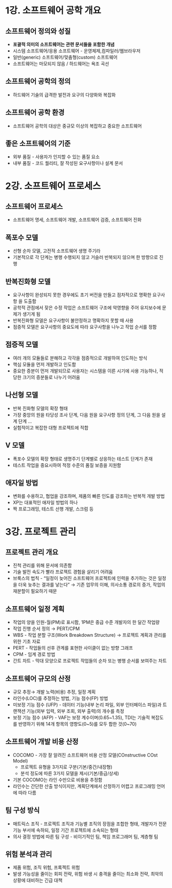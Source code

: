 # 1강. 소프트웨어 공학 개요

## 소프트웨어 정의와 성질

- **포괄적 의미의 소프트웨어는 관련 문서들을 포함한 개념**
- 시스템 소프트웨어/응용 소프트웨어 - 운영체제,컴파일러/웹브라우저
- 일반(generic) 소프트웨어/맞춤형(custom) 소프트웨어
- 소프트웨어는 마모되지 않음 / 하드웨어는 욕조 곡선

## 소프트웨어 공학의 정의

- 하드웨어 기술의 급격한 발전과 요구의 다양화와 복잡화

## 소프트웨어 공학 환경

- 소프트웨어 공학의 대상은 중규모 이상의 복잡하고 중요한 소프트웨어

## 좋은 소프트웨어의 기준

- 외부 품질 - 사용자가 인지할 수 있는 품질 요소
- 내부 품질 - 코드 퀄리티, 잘 작성된 요구사항이나 설계 문서

# 2강. 소프트웨어 프로세스

## 소프트웨어 프로세스

- 소프트웨어 명세, 소프트웨어 개발, 소프트웨어 검증, 소프트웨어 진화

## 폭포수 모델

- 선형 순차 모델, 고전적 소프트웨어 생명 주기라
- 기본적으로 각 단계는 병행 수행되지 않고 거슬러 반복되지 않으며 한 방향으로 진행

## 반복진화형 모델

- 요구사항이 완성되지 못한 경우에도 초기 버전을 만들고 점차적으로 명확한 요구사항 을 도출함
- 공학적 관점에서 잦은 수정 작업은 소프트웨어 구조에 악영향을 주어 유지보수에 문제가 생기게 됨
- 반복진화형 모델은 요구사항이 불안정하고 명확하지 못할 때 사용
- 점증적 모델은 요구사항의 중요도에 따라 요구사항을 나누고 작업 순서를 정함

## 점증적 모델

- 여러 개의 모듈들로 분해하고 각각을 점증적으로 개발하여 인도하는 방식
- 핵심 모듈을 먼저 개발하고 인도함
- 중요한 증분이 먼저 개발되므로 사용자는 시스템을 이른 시기에 사용 가능하나, 적당한 크기의 증분들로 나누기 어려움

## 나선형 모델

- 반복 진화형 모델의 확장 형태
- 가장 중앙의 원을 타당성 조사 단계, 다음 원을 요구사항 정의 단계, 그 다음 원을 설계 단계 …
- 실험적이고 복잡한 대형 프로젝트에 적합

## V 모델

- 폭포수 모델의 확장 형태로 생명주기 단계별로 상응하는 테스트 단계가 존재
- 테스트 작업을 중요시하여 적정 수준의 품질 보증을 지원함

## 애자일 방법

- 변화를 수용하고, 협업을 강조하며, 제품의 빠른 인도를 강조하는 반복적 개발 방법
- XP는 대표적인 애자일 방법의 하나
- 짝 프로그래밍, 테스트 선행 개발, 스크럼 등

# 3강. 프로젝트 관리

## 프로젝트 관리 개요

- 진척 관리를 위해 문서에 의존함
- 기술 발전 속도가 빨라 프로젝트 경험을 살리기 어려움
- 브룩스의 법칙 - “일정이 늦어진 소프트웨어 프로젝트에 인력을 추가하는 것은 일정을 더욱 늦추는 결과를 낳는다” → 기존 업무의 이해, 의사소통 경로의 증가, 작업의 재분할이 필요하기 때문

## 소프트웨어 일정 계획

- 작업의 양을 인원-월(PM)로 표시함, 1PM은 중급 수준 개발자의 한 달간 작업량
- 작업 진행 순서 정의 → PERT/CPM
- WBS - 작업 분할 구조(Work Breakdown Structure) → 프로젝트 계획과 관리를 위한 기초 자료
- PERT - 작업들의 선후 관계를 표현한 사이클이 없는 방향 그래프
- CPM - 임계 경로 방법
- 간트 차트 - 막대 모양으로 프로젝트 작업들의 순차 또는 병행 순서를 보여주는 차트

## 소프트웨어 규모의 산정

- 규모 추정→ 개발 노력(비용) 추정, 일정 계획
- 라인수(LOC)를 추정하는 방법, 기능 점수(FP) 방법
- 미보정 기능 점수 (UFP) - 데이터 기능(내부 논리 파일, 외부 인터페이스 파일)과 트랜잭션 기능(외부 입력, 외부 조회, 외부 출력)의 개수를 측정
- 보정 기능 점수 (AFP) - VAF는 보정 계수이며(0.65~1.35), TDI는 기술적 복잡도를 반영하기 위해 14개 항목의 영향도(0~5)를 모두 합한 것(0~70)

## 소프트웨어 개발 비용 산정

- COCOMO - 가장 잘 알려진 소프트웨어 비용 산정 모델(COnstructive COst Model)
    - 프로젝트 유형을 3가지로 구분(기본/중간/내장형)
    - 분석 정도에 따른 3가지 모델을 제시(기본/중급/상세)
- 기본 COCOMO는 라인 수만으로 비용을 추정함
- 라인수는 간단한 산출 방식이지만, 계획단계에서 산정하기 어렵고 프로그래밍 언어에 따라 다름

## 팀 구성 방식

- 매트릭스 조직 - 프로젝트 조직과 기능별 조직의 장점을 조합한 형태, 개발자가 전문 기능 부서에 속하되, 일정 기간 프로젝트에 소속되는 형태
- 의사 결정 방법에 따른 팀 구성 - 비이기적인 팀, 책임 프로그래머 팀, 계층형 팀

## 위험 분석과 관리

- 제품 위험, 조직 위험, 프록젝트 위험
- 발생 가능성을 줄이는 회피 전략, 위험 바생 시 충격을 줄이는 최소화 전략, 최악의 상황에 대비하는 긴급 대책